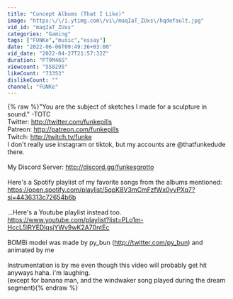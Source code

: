 ```yaml
---
title: "Concept Albums (That I Like)"
image: "https:\/\/i.ytimg.com\/vi\/maqIaT_ZUxs\/hqdefault.jpg"
vid_id: "maqIaT_ZUxs"
categories: "Gaming"
tags: ["FUNKe","music","essay"]
date: "2022-06-06T09:49:36+03:00"
vid_date: "2022-04-27T21:57:32Z"
duration: "PT9M46S"
viewcount: "558295"
likeCount: "73353"
dislikeCount: ""
channel: "FUNKe"
---
```

{% raw %}&quot;You are the subject of sketches I made for a sculpture in sound.&quot; -TOTC<br />Twitter: <a rel="nofollow" target="blank" href="http://twitter.com/funkepills">http://twitter.com/funkepills</a><br />Patreon: <a rel="nofollow" target="blank" href="http://patreon.com/funkepills">http://patreon.com/funkepills</a><br />Twitch: <a rel="nofollow" target="blank" href="http://twitch.tv/funke">http://twitch.tv/funke</a><br />I don't really use instagram or tiktok, but my accounts are @thatfunkedude there.<br /><br />My Discord Server: <a rel="nofollow" target="blank" href="http://discord.gg/funkesgrotto">http://discord.gg/funkesgrotto</a><br /><br />Here's a Spotify playlist of my favorite songs from the albums mentioned:<br /><a rel="nofollow" target="blank" href="https://open.spotify.com/playlist/5qpK8V3mCmFzfWx0yvPXq7?si=4436313c72654b6b">https://open.spotify.com/playlist/5qpK8V3mCmFzfWx0yvPXq7?si=4436313c72654b6b</a><br /><br />...Here's a Youtube playlist instead too.<br /><a rel="nofollow" target="blank" href="https://www.youtube.com/playlist?list=PLo1m-HccL5lRYEDlqsjYWv9wK2A70ntEc">https://www.youtube.com/playlist?list=PLo1m-HccL5lRYEDlqsjYWv9wK2A70ntEc</a><br /><br />BOMBi model was made by py_bun (<a rel="nofollow" target="blank" href="http://twitter.com/py_bun)">http://twitter.com/py_bun)</a> and animated by me<br /><br />Instrumentation is by me even though this video will probably get hit anyways haha. i'm laughing.<br />(except for banana man, and the windwaker song played during the dream segment){% endraw %}
